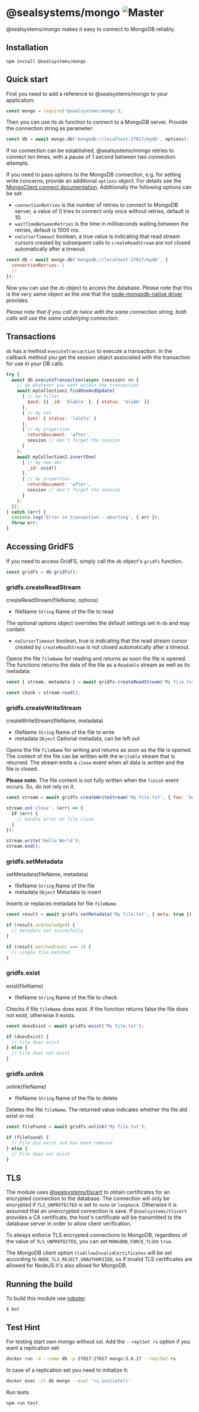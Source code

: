 # @sealsystems/mongo ![Master](https://github.com/sealsystems/node-mongo/workflows/Master/badge.svg)

@sealsystems/mongo makes it easy to connect to MongoDB reliably.

## Installation

```shell
npm install @sealsystems/mongo
```

## Quick start

First you need to add a reference to @sealsystems/mongo to your application:

```javascript
const mongo = require('@sealsystems/mongo');
```

Then you can use its `db` function to connect to a MongoDB server. Provide the connection string as parameter:

```javascript
const db = await mongo.db('mongodb://localhost:27017/mydb', options);
```

If no connection can be established, @sealsystems/mongo retries to connect ten times, with a pause of 1 second between two connection attempts.

If you need to pass options to the MongoDB connection, e.g. for setting write concerns, provide an additional `options` object. For details see the [MongoClient.connect documentation](http://mongodb.github.io/node-mongodb-native/api-generated/mongoclient.html#mongoclient-connect). Additionally the following options can be set:

- `connectionRetries` is the number of retries to connect to MongoDB server, a value of 0 tries to connect only once without retries, default is 10.
- `waitTimeBetweenRetries` is the time in milliseconds waiting between the retries, default is 1000 ms.
- `noCursorTimeout` boolean, a true value is indicating that read stream cursors created by subsequent calls to `createReadStream` are not closed automatically after a timeout.

```javascript
const db = await mongo.db('mongodb://localhost:27017/mydb', {
  connectionRetries: 1
  // ...
});
```

Now you can use the `db` object to access the database. Please note that this is the very same object as the one that the [node-mongodb-native driver](http://mongodb.github.io/node-mongodb-native/) provides.

*Please note that if you call `db` twice with the same connection string, both calls will use the same underlying connection.*

## Transactions

`db` has a method `executeTransaction` to execute a transaction. In the callback method you get the session object associated with the transaction for use in your DB calls.

```javascript
try {
  await db.executeTransaction(async (session) => {
    // do whatever you want within the transaction
    await myCollection1.findOneAndUpdate(
      { // my filter
        $and: [{ _id: 'blabla' }, { status: 'blubb' }]
      },
      { // my set
        $set: { status: 'lalelu' }
      },
      { // my properties
        returnDocument: 'after',
        session // don't forget the session
      }
    );
    await myCollection2.insertOne(
      { // my new doc
        _id: uuid()
      },
      { // my properties
        returnDocument: 'after',
        session // don't forget the session
      }
    );
  });
} catch (err) {
  console.log('Error in transaction - aborting', { err });
  throw err;
}
```

## Accessing GridFS

If you need to access GridFS, simply call the `db` object's `gridfs` function.

```javascript
const gridfs = db.gridfs();
```

### gridfs.createReadStream

createReadStream(fileName, options)

- fileName `String` Name of the file to read

The optional options object overrides the default settings set in `db` and may contain:

- `noCursorTimeout` boolean, true is indicating that the read stream cursor created by `createReadStream` is not closed automatically after a timeout.

Opens the file `fileName` for reading and returns as soon the file is opened. The functions returns the data of the file as a `Readable` stream as well as its metadata:

```javascript
const { stream, metadata } = await gridfs.createReadStream('My file.txt');

const chunk = stream.read();
```

### gridfs.createWriteStream

createWriteStream(fileName, metadata)

- fileName `String` Name of the file to write
- metadata `Object` Optional metadata, can be left out

Opens the file `fileName` for writing and returns as soon as the file is opened. The content of the file can be written with the `Writable` stream that is returned. The stream emits a `close` event when all data is written and the file is closed.

**Please note:** The file content is not fully written when the `finish` event occurs. So, do not rely on it.

```javascript
const stream = await gridfs.createWriteStream('My file.txt', { foo: 'bar' });

stream.on('close', (err) => {
  if (err) {
    // Handle error on file close
  }
});

stream.write('Hello World');
stream.end();
```

### gridfs.setMetadata

setMetadata(fileName, metadata)

- fileName `String` Name of the file
- metadata `Object` Metadata to insert

Inserts or replaces metadata for file `fileName`.

```javascript
const result = await gridfs.setMetadata('My file.txt', { meta: true });

if (result.acknowledged) {
  // metadata set succesfully
}

if (result.matchedCount === 1) {
  // single file matched
}

```

### gridfs.exist

exist(fileName)

- fileName `String` Name of the file to check

Checks if file `fileName` does exist. If the function returns false the file does not exist, otherwise it exists.

```javascript
const doesExist = await gridfs.exist('My file.txt');

if (doesExist) {
  // File does exist
} else {
  // File does not exist
}
```

### gridfs.unlink

unlink(fileName)

- fileName `String` Name of the file to delete

Deletes the file `fileName`. The returned value indicates whether the file did exist or not.

```javascript
const fileFound = await gridfs.unlink('My file.txt');

if (fileFound) {
  // File did exist and has been removed
} else {
  // File does not exist
}
```

## TLS

The module uses [@sealsystems/tlscert](https://github.com/sealsystems/tlscert) to obtain certificates for an encrypted connection to the database.
The connection will only be encrypted if `TLS_UNPROTECTED` is set to `none` or `loopback`. Otherwise it is assumed that an unencrypted connection
is save. If `@sealsystems/tlscert` provides a CA certificate, the host's certificate will be transmitted to the database server in order to allow
client verification.

To always enforce TLS encrypted connections to MongoDB, regardless of the value of `TLS_UNPROTECTED`, you can set `MONGODB_FORCE_TLS`to `true`.

The MongoDB client option `tlsAllowInvalidCertificates` will be set according to `NODE_TLS_REJECT_UNAUTHORIZED`, so if invalid TLS certificates
are allowed for NodeJS it's also allowd for MongoDB.

## Running the build

To build this module use [roboter](https://www.npmjs.com/package/roboter).

```shell
$ bot
```

## Test Hint

For testing start own mongo without ssl. Add the `--replSet rs` option if you want a replication set:

```bash
docker run -d --name db -p 27017:27017 mongo:3.6.17 --replSet rs
```

In case of a replication set you need to initialize it:

```bash
docker exec -it db mongo --eval 'rs.initiate()'
```

Run tests

```bash
npm run test
```
